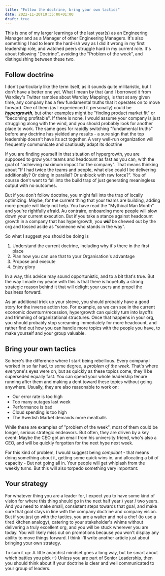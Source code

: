 ```yaml
---
title: "Follow the doctrine, bring your own tactics"
date: 2022-11-20T10:35:00+01:00
draft: true
---
```


This is one of my larger learnings of the last year(s) as an Engineering Manager and as a Manager of other Engineering Managers. It's also something I had to learn the hard-ish way as I did it wrong in my first leadership role, and watched peers struggle hard in my current role. It's about following "Doctrine", avoiding the "Problem of the week", and distinguishing between these two. 

## Follow doctrine

I don't particularly like the term itself, as it sounds quite militaristic, but I don't have a better one yet. What I mean by that (and I borrowed it from Wardley's Twitter rambles about Wardley Mapping), is that at any given time, any company has a few fundamental truths that it operates on to move forward. One of them (as I experienced it personally) could be ***hypergrowth***, but other examples might be "finding product market fit" or "becoming profitable". If there is none, I would assume your company is just struggling along with the wind, and you should probably look for another place to work. The same goes for rapidly switching "fundamental truths" before any doctrine has yielded any results - a sure sign that the top leadership doesn't have its act together. A very well-run organization will frequently communicate and cautiously adapt its doctrine

If you are finding yourself in that situation of hypergrowth, you are supposed to grow your teams and headcount as fast as you can, with the goal of "achieving maximum impact for the company". That means thinking about "If I had twice the teams and people, what else could I be delivering additionally? Or doing in parallel? Or unblock with raw force?". You of course don't want to fall into the build trap of just generating meaningless output with no outcomes. 

But if you don't follow doctrine, you might fall into the trap of locally optimizing: Maybe, for the current thing that your teams are building, adding more people will likely not help. You have read the "Mythical Man Month" and you're rightfully afraid. Au contraire, onboarding more people will slow down your current execution. But if you take a stance against headcount growth in a company that has hypergrowth, you ***will*** be chewed out by the org and tossed aside as "someone who stands in the way". 

So what I suggest you should be doing is 
1. Understand the current doctrine, including why it's there in the first place
2. Plan how you can use that to your Organisation's advantage
3. Propose and execute
4. Enjoy glory

In a way, this advice may sound opportunistic, and to a bit that's true. But the way I made my peace with this is that there is hopefully a strong strategic reason behind it that will delight your users and propel the business forward.

As an additional trick up your sleeve, you should probably have a good story for the inverse action too. For example, as we can see in the current economic downturn/recession, hypergrowth can quickly turn into layoffs and trimming of organizational structures. Once that happens in your org, you should probably stop screaming immediately for more headcount, and rather find out how you can handle more topics with the people you have, to make yourself and your group valuable.

## Bring your own tactics

So here's the difference where I start being rebellious. Every company I worked in so far had, to some degree, a *problem of the week*. That's where everyone's eyes were on, but as quickly as these topics come, they'll be superseded equally fast. You can spend your whole leadership tenure running after them and making a dent toward these topics without going anywhere. Usually, they are also reasonable to work on: 

* Our error rate is too high
* Too many outages last week
* Performance is bad
* Cloud spending is too high
* The Swedish Market demands more meatballs

While these are examples of "problem of the week", most of them could be longer, serious strategic endeavors. But often, they are driven by a key event: Maybe the CEO got an email from his university friend, who's also a CEO, and will be quickly forgotten for the next hype next week.

For this kind of problem, I would suggest being _compliant_ - that means doing something about it, getting some quick wins in, and allocating a bit of capacity - But not going all in. Your people will get whiplash from the weekly turns. But this will also torpedo something very important: 

## Your strategy

For whatever thing you are a leader for, I expect you to have some kind of vision for where this thing should go in the next half year / year / two years. And you need to make small, consistent steps towards that goal, and make sure that goal stays in line with the company doctrine and company vision. But if you just go with the tactics, you are a waiter and not a chef (to use a tired kitchen analogy), catering to your stakeholder's whims without delivering a truly excellent org, and you will be stuck wherever you are today. You will likely miss out on promotions because you won't display any ability to move things forward. I think I'll write another article just about bringing your own strategy.

To sum it up: A little anarchist mindset goes a long way, but be smart about which battles you pick :-) Unless you are part of Senior Leadership, then you should think about if your doctrine is clear and well communicated to your group of leaders.